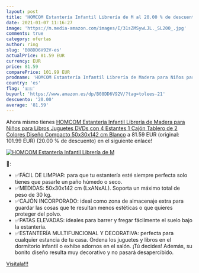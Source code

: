 ```yaml
---
layout: post
title: 'HOMCOM Estantería Infantil Librería de M al 20.00 % de descuento'
date: 2021-01-07 11:16:27
image: 'https://m.media-amazon.com/images/I/31sZMSywLJL._SL200_.jpg'
comments: true
category: ofertas
author: ring
slug: 'B08DD6V92V-es'
actualPrice: 81.59 EUR
currency: EUR
price: 81.59
comparePrice: 101.99 EUR
prodname: 'HOMCOM Estantería Infantil Librería de Madera para Niños para Libros Juguetes DVDs con 4 Estantes 1 Cajón Tablero de 2 Colores Diseño Compacto 50x30x142 cm Blanco'
country: 'es'
flag: '🇪🇸'
buyurl: 'https://www.amazon.es/dp/B08DD6V92V/?tag=tolees-21'
descuento: '20.00'
average: '81.59'
---
```


Ahora mismo tienes [HOMCOM Estantería Infantil Librería de Madera para Niños para Libros Juguetes DVDs con 4 Estantes 1 Cajón Tablero de 2 Colores Diseño Compacto 50x30x142 cm Blanco](https://www.amazon.es/dp/B08DD6V92V/?tag=tolees-21) a 81.59 EUR (original: 101.99 EUR) (20.00 %  de descuento) en el siguiente enlace!

[![HOMCOM Estantería Infantil Librería de M](https://m.media-amazon.com/images/I/31sZMSywLJL._SL200_.jpg)](https://www.amazon.es/dp/B08DD6V92V/?tag=tolees-21)

🔎:

- ✅FÁCIL DE LIMPIAR: para que tu estantería esté siempre perfecta solo tienes que pasarle un paño húmedo o seco.
- ✅MEDIDAS: 50x30x142 cm (LxANxAL). Soporta un máximo total de peso de 30 kg.
- ✅CAJÓN INCORPORADO: ideal como zona de almacenaje extra para guardar las cosas que te resultan menos estéticas o que quieres proteger del polvo.
- ✅PATAS ELEVADAS: ideales para barrer y fregar fácilmente el suelo bajo la estantería.
- ✅ESTANTERÍA MULTIFUNCIONAL Y DECORATIVA: perfecta para cualquier estancia de tu casa. Ordena los juguetes y libros en el dormitorio infantil o exhibe adornos en el salón. ¡Tú decides! Además, su bonito diseño resulta muy decorativo y no pasará desapercibido.

[Visítala!!!](https://www.amazon.es/dp/B08DD6V92V/?tag=tolees-21)

